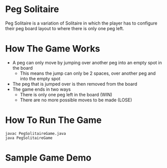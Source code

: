 # Peg Solitaire

Peg Solitaire is a variation of Solitaire in which the player has to configure their peg board layout to where there is only one peg left.

# How The Game Works

* A peg can only move by jumping over another peg into an empty spot in the board
  * This means the jump can only be 2 spaces, over another peg and into the empty spot
* The peg that is jumped over is then removed from the board
* The game ends in two ways
  * There is only one peg left in the board (WIN)
  * There are no more possible moves to be made (LOSE)

# How To Run The Game
```
javac PegSolitaireGame.java
java PegSolitaireGame
```

# Sample Game Demo

